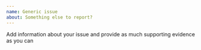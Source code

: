 ```yaml
---
name: Generic issue
about: Something else to report?
---
```


Add information about your issue and provide as much supporting evidence as you can
